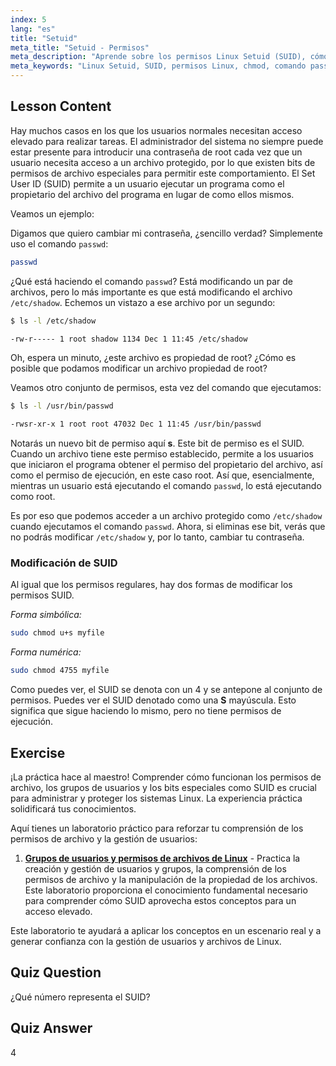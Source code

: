 ```yaml
---
index: 5
lang: "es"
title: "Setuid"
meta_title: "Setuid - Permisos"
meta_description: "Aprende sobre los permisos Linux Setuid (SUID), cómo funcionan y cómo modificarlos. Comprende SUID para un acceso seguro a archivos en Linux."
meta_keywords: "Linux Setuid, SUID, permisos Linux, chmod, comando passwd, seguridad Linux, Linux para principiantes, tutorial Linux"
---
```


## Lesson Content

Hay muchos casos en los que los usuarios normales necesitan acceso elevado para realizar tareas. El administrador del sistema no siempre puede estar presente para introducir una contraseña de root cada vez que un usuario necesita acceso a un archivo protegido, por lo que existen bits de permisos de archivo especiales para permitir este comportamiento. El Set User ID (SUID) permite a un usuario ejecutar un programa como el propietario del archivo del programa en lugar de como ellos mismos.

Veamos un ejemplo:

Digamos que quiero cambiar mi contraseña, ¿sencillo verdad? Simplemente uso el comando `passwd`:

```bash
passwd
```

¿Qué está haciendo el comando `passwd`? Está modificando un par de archivos, pero lo más importante es que está modificando el archivo `/etc/shadow`. Echemos un vistazo a ese archivo por un segundo:

```bash
$ ls -l /etc/shadow

-rw-r----- 1 root shadow 1134 Dec 1 11:45 /etc/shadow
```

Oh, espera un minuto, ¿este archivo es propiedad de root? ¿Cómo es posible que podamos modificar un archivo propiedad de root?

Veamos otro conjunto de permisos, esta vez del comando que ejecutamos:

```bash
$ ls -l /usr/bin/passwd

-rwsr-xr-x 1 root root 47032 Dec 1 11:45 /usr/bin/passwd
```

Notarás un nuevo bit de permiso aquí **s**. Este bit de permiso es el SUID. Cuando un archivo tiene este permiso establecido, permite a los usuarios que iniciaron el programa obtener el permiso del propietario del archivo, así como el permiso de ejecución, en este caso root. Así que, esencialmente, mientras un usuario está ejecutando el comando `passwd`, lo está ejecutando como root.

Es por eso que podemos acceder a un archivo protegido como `/etc/shadow` cuando ejecutamos el comando `passwd`. Ahora, si eliminas ese bit, verás que no podrás modificar `/etc/shadow` y, por lo tanto, cambiar tu contraseña.

### Modificación de SUID

Al igual que los permisos regulares, hay dos formas de modificar los permisos SUID.

_Forma simbólica:_

```bash
sudo chmod u+s myfile
```

_Forma numérica:_

```bash
sudo chmod 4755 myfile
```

Como puedes ver, el SUID se denota con un 4 y se antepone al conjunto de permisos. Puedes ver el SUID denotado como una **S** mayúscula. Esto significa que sigue haciendo lo mismo, pero no tiene permisos de ejecución.

## Exercise

¡La práctica hace al maestro! Comprender cómo funcionan los permisos de archivo, los grupos de usuarios y los bits especiales como SUID es crucial para administrar y proteger los sistemas Linux. La experiencia práctica solidificará tus conocimientos.

Aquí tienes un laboratorio práctico para reforzar tu comprensión de los permisos de archivo y la gestión de usuarios:

1. **[Grupos de usuarios y permisos de archivos de Linux](https://labex.io/es/labs/linux-linux-user-group-and-file-permissions-18002)** - Practica la creación y gestión de usuarios y grupos, la comprensión de los permisos de archivo y la manipulación de la propiedad de los archivos. Este laboratorio proporciona el conocimiento fundamental necesario para comprender cómo SUID aprovecha estos conceptos para un acceso elevado.

Este laboratorio te ayudará a aplicar los conceptos en un escenario real y a generar confianza con la gestión de usuarios y archivos de Linux.

## Quiz Question

¿Qué número representa el SUID?

## Quiz Answer

4
